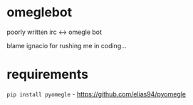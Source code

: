 # omeglebot
poorly written irc &lt;-> omegle bot

blame ignacio for rushing me in coding...

# requirements

`pip install pyomegle` - https://github.com/elias94/pyomegle

